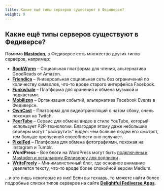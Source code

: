 ```yaml
---
title: Какие ещё типы серверов существуют в Федиверсе?
weight: 9
---
```


## Какие ещё типы серверов существуют в Федиверсе?

Помимо [**Mastodon**](https://joinmastodon.org/ru/), в Федиверсе есть множество других типов серверов, например:

- [**BookWyrm**](https://joinbookwyrm.com/) – Социальная платформа для чтения, альтернатива GoodReads от Amazon.  
- [**Friendica**](https://friendi.ca/) – Универсальная социальная сеть без ограничений по количеству символов, что-то вроде старого интерфейса Facebook.  
- [**Funkwhale**](https://funkwhale.audio/) – Платформа для хранения и обмена музыкой и подкастами.  
- [**Mobilizon**](https://joinmobilizon.org/) – Организация событий, альтернатива Facebook Events в Федиверсе.  
- [**OwnCast**](https://owncast.online/) – Платформа для видеотрансляций с чатом сбоку, очень похожая на Twitch.  
- [**PeerTube**](https://joinpeertube.org/) – Сервис для обмена видео в стиле YouTube, который использует P2P-технологии. Благодаря этому даже небольшие серверы могут "раскрутить" видео: чем больше людей его смотрят, тем больше пропускной способности оно получает.  
- [**PixelFed**](https://pixelfed.org/) – Платформа для обмена фотографиями, похожая на Instagram и Tumblr.  
- **WordPress** – Все блоги на WordPress могут быть [подключены к Mastodon и остальному Федиверсу для подписки]() <!-- todo: добавить ссыдку -->.  
- [**WriteFreely**](https://writefreely.org/) – Минималистичный блог, где основное внимание уделяется тексту, что-то вроде более спокойной версии Medium.  

…и это лишь некоторые из них! Если вы технарь, то можете найти более подробные списки типов серверов на сайте [**Delightful Fediverse Apps**](https://codeberg.org/fediverse/delightful-fediverse-apps).
